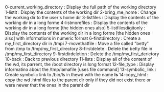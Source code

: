 0-current_working_directory	: Display the full path of the working directory
1-listit			: Display the contents of the working dir
2-bring_me_home			: Change the working dir to the user's home dir
3-listfiles			: Display the contents of the working dir in a long forme
4-listmorefiles			: Display the contents of the working dir in a long forme [the hidden ones also]
5-listfilesdigitonly		: Display the contents of the working dir in a long forme [the hidden ones also] with informations in  numeric format
6-firstdirectory		: Create a my_first_directory dir in /tmpi
7-movethatfile			: Move a file called "betty" from /tmp to /tmp/my_first_directory
8-firstdelete			: Delete the betty file in /tmp/my_first_directory
9-firstdirdeletion 		: Delete the /tmp/my_first_derictory
10-back 			: Back to previous directory
11-lists			: Display all of the content of the wd, its parrent, the /boot directory is long format 
12-file_type			: Display informatino about the /tmp/iamafile [uses file command]
13-symbolic_link		: Create symbolic link to /bin/ls in thewd with the name __ls__
14-copy_html			: copy the wd .html files to the parent dir only if they did not exist there or were newer that the ones in the parent dir
